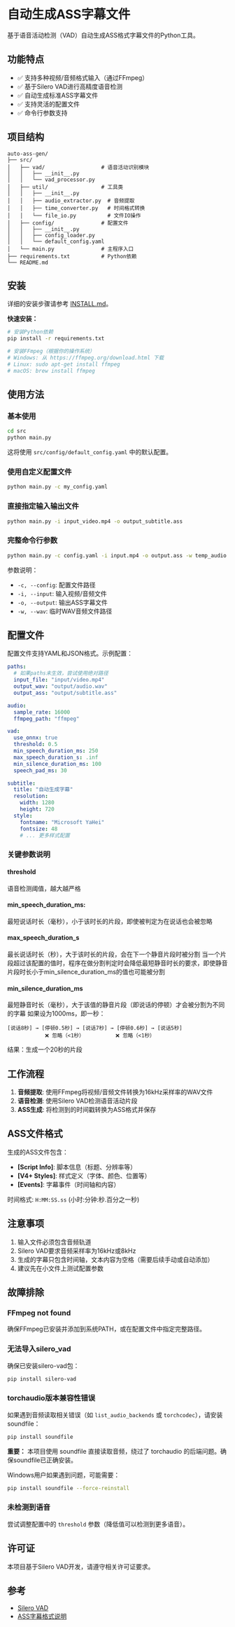 # 自动生成ASS字幕文件

基于语音活动检测（VAD）自动生成ASS格式字幕文件的Python工具。

## 功能特点

- ✅ 支持多种视频/音频格式输入（通过FFmpeg）
- ✅ 基于Silero VAD进行高精度语音检测
- ✅ 自动生成标准ASS字幕文件
- ✅ 支持灵活的配置文件
- ✅ 命令行参数支持

## 项目结构

```
auto-ass-gen/
├── src/
│   ├── vad/                  # 语音活动识别模块
│   │   ├── __init__.py
│   │   └── vad_processor.py
│   ├── util/                 # 工具类
│   │   ├── __init__.py
│   │   ├── audio_extractor.py  # 音频提取
│   │   ├── time_converter.py   # 时间格式转换
│   │   └── file_io.py          # 文件IO操作
│   ├── config/               # 配置文件
│   │   ├── __init__.py
│   │   ├── config_loader.py
│   │   └── default_config.yaml
│   └── main.py               # 主程序入口
├── requirements.txt          # Python依赖
└── README.md
```

## 安装

详细的安装步骤请参考 [INSTALL.md](INSTALL.md)。

**快速安装：**

```bash
# 安装Python依赖
pip install -r requirements.txt

# 安装FFmpeg（根据你的操作系统）
# Windows: 从 https://ffmpeg.org/download.html 下载
# Linux: sudo apt-get install ffmpeg
# macOS: brew install ffmpeg
```


## 使用方法

### 基本使用

```bash
cd src
python main.py
```

这将使用 `src/config/default_config.yaml` 中的默认配置。

### 使用自定义配置文件

```bash
python main.py -c my_config.yaml
```

### 直接指定输入输出文件

```bash
python main.py -i input_video.mp4 -o output_subtitle.ass
```

### 完整命令行参数

```bash
python main.py -c config.yaml -i input.mp4 -o output.ass -w temp_audio.wav
```

参数说明：
- `-c, --config`: 配置文件路径
- `-i, --input`: 输入视频/音频文件
- `-o, --output`: 输出ASS字幕文件
- `-w, --wav`: 临时WAV音频文件路径

## 配置文件

配置文件支持YAML和JSON格式。示例配置：

```yaml
paths:
  # 如果paths未生效，尝试使用绝对路径
  input_file: "input/video.mp4"
  output_wav: "output/audio.wav"
  output_ass: "output/subtitle.ass"

audio:
  sample_rate: 16000
  ffmpeg_path: "ffmpeg"

vad:
  use_onnx: true
  threshold: 0.5
  min_speech_duration_ms: 250
  max_speech_duration_s: .inf
  min_silence_duration_ms: 100
  speech_pad_ms: 30

subtitle:
  title: "自动生成字幕"
  resolution:
    width: 1280
    height: 720
  style:
    fontname: "Microsoft YaHei"
    fontsize: 48
    # ... 更多样式配置
```

### 关键参数说明

#### threshold
语音检测阈值，越大越严格

#### min_speech_duration_ms:
最短说话时长（毫秒），小于该时长的片段，即使被判定为在说话也会被忽略

#### max_speech_duration_s
最长说话时长（秒），大于该时长的片段，会在下一个静音片段时被分割
当一个片段超过该配置的值时，程序在做分割判定时会降低最短静音时长的要求，即使静音片段时长小于min_silence_duration_ms的值也可能被分割

#### min_silence_duration_ms
最短静音时长（毫秒），大于该值的静音片段（即说话的停顿）才会被分割为不同的字幕
如果设为1000ms，即一秒：
``` text
[说话8秒] → [停顿0.5秒] → [说话7秒] → [停顿0.6秒] → [说话5秒]
            ❌ 忽略（<1秒）          ❌ 忽略（<1秒）
```
结果：生成一个20秒的片段

## 工作流程

1. **音频提取**: 使用FFmpeg将视频/音频文件转换为16kHz采样率的WAV文件
2. **语音检测**: 使用Silero VAD检测语音活动片段
3. **ASS生成**: 将检测到的时间戳转换为ASS格式并保存

## ASS文件格式

生成的ASS文件包含：

- **[Script Info]**: 脚本信息（标题、分辨率等）
- **[V4+ Styles]**: 样式定义（字体、颜色、位置等）
- **[Events]**: 字幕事件（时间轴和内容）

时间格式: `H:MM:SS.ss` (小时:分钟:秒.百分之一秒)

## 注意事项

1. 输入文件必须包含音频轨道
2. Silero VAD要求音频采样率为16kHz或8kHz
3. 生成的字幕只包含时间轴，文本内容为空格（需要后续手动或自动添加）
4. 建议先在小文件上测试配置参数

## 故障排除

### FFmpeg not found
确保FFmpeg已安装并添加到系统PATH，或在配置文件中指定完整路径。

### 无法导入silero_vad
确保已安装silero-vad包：
```bash
pip install silero-vad
```

### torchaudio版本兼容性错误

如果遇到音频读取相关错误（如 `list_audio_backends` 或 `torchcodec`），请安装soundfile：

```bash
pip install soundfile
```

**重要：** 本项目使用 soundfile 直接读取音频，绕过了 torchaudio 的后端问题。确保soundfile已正确安装。

Windows用户如果遇到问题，可能需要：
```bash
pip install soundfile --force-reinstall
```

### 未检测到语音
尝试调整配置中的 `threshold` 参数（降低值可以检测到更多语音）。

## 许可证

本项目基于Silero VAD开发，请遵守相关许可证要求。

## 参考

- [Silero VAD](https://github.com/snakers4/silero-vad)
- [ASS字幕格式说明](http://www.tcax.org/docs/ass-specs.htm)

